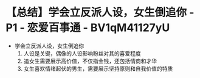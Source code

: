 # 【总结】学会立反派人设，女生倒追你 - P1 - 恋爱百事通 - BV1qM41127yU

-   学会立反派人设，女生倒追你
    1.  人设是关键，偶像的人设影响粉丝对其的喜爱程度
    2.  追女生需要展示高价值，不仅指金钱，还包括情商和才华
    3.  女生喜欢情绪起伏的男生，需要展示坚持原则和自我价值的特质
